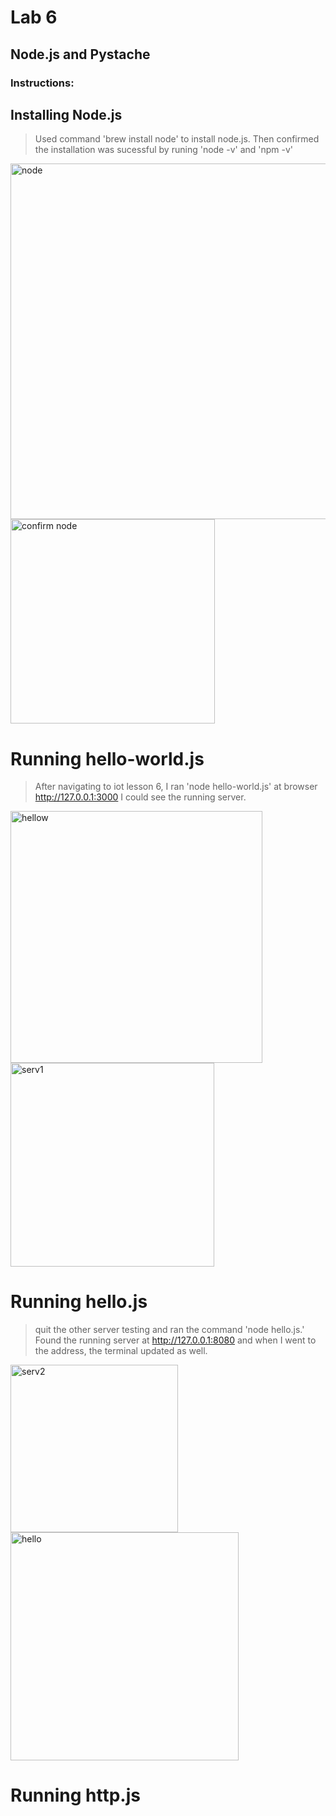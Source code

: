 # Lab 6

## Node.js and Pystache

### Instructions:

## Installing Node.js
> Used command 'brew install node' to install node.js.
> Then confirmed the installation was sucessful by runing 'node -v' and 'npm -v'
<img width="569" alt="node" src="https://github.com/user-attachments/assets/598c58eb-7d2f-4de0-a2da-df876decc60c" />
<img width="327" alt="confirm node" src="https://github.com/user-attachments/assets/2ffb8d69-79e1-4a34-9039-37c8da65b968" />

# Running hello-world.js
> After navigating to iot lesson 6, I ran 'node hello-world.js'
> at browser http://127.0.0.1:3000 I could see the running server.
<img width="403" alt="hellow" src="https://github.com/user-attachments/assets/69ff68cb-260d-4e88-bc5a-f5dfa05fcf2d" />
<img width="326" alt="serv1" src="https://github.com/user-attachments/assets/b00325a6-d2bf-47d9-bfd1-9e160b7a05d8" />

# Running hello.js
> quit the other server testing and ran the command 'node hello.js.'
> Found the running server at http://127.0.0.1:8080 and when I went to the address, the terminal updated as well.
<img width="268" alt="serv2" src="https://github.com/user-attachments/assets/093f35f8-5923-4209-ad0f-d4a1088fd346" />
<img width="365" alt="hello" src="https://github.com/user-attachments/assets/bcf064b9-4b99-431c-9883-11ba26f123e1" />

# Running http.js
